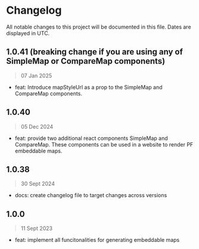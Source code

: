 # Changelog

All notable changes to this project will be documented in this file. Dates are displayed in UTC.

## 1.0.41 (breaking change if you are using any of SimpleMap or CompareMap components)

> 07 Jan 2025

- feat: Introduce mapStyleUrl as a prop to the SimpleMap and CompareMap components.

## 1.0.40

> 05 Dec 2024

- feat: provide two additional react components SimpleMap and CompareMap. These components can be used in a website to render PF embeddable maps.

## 1.0.38

> 30 Sept 2024

- docs: create changelog file to target changes across versions

## 1.0.0

> 11 Sept 2023

- feat: implement all funcitonalities for generating embeddable maps
